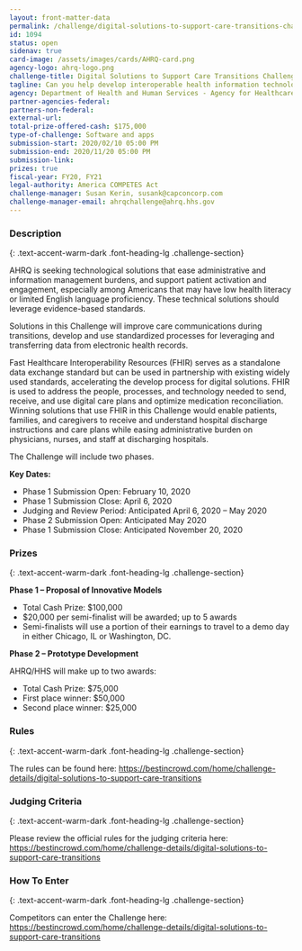 ```yaml
---
layout: front-matter-data
permalink: /challenge/digital-solutions-to-support-care-transitions-challenge/
id: 1094
status: open
sidenav: true
card-image: /assets/images/cards/AHRQ-card.png
agency-logo: ahrq-logo.png
challenge-title: Digital Solutions to Support Care Transitions Challenge
tagline: Can you help develop interoperable health information technology (IT) solutions that engage patients and family caregivers during care transitions from in-patient hospital care to home (community living)?
agency: Department of Health and Human Services - Agency for Healthcare Research and Quality
partner-agencies-federal:
partners-non-federal:
external-url:
total-prize-offered-cash: $175,000
type-of-challenge: Software and apps
submission-start: 2020/02/10 05:00 PM
submission-end: 2020/11/20 05:00 PM
submission-link:
prizes: true
fiscal-year: FY20, FY21
legal-authority: America COMPETES Act
challenge-manager: Susan Kerin, susank@capconcorp.com
challenge-manager-email: ahrqchallenge@ahrq.hhs.gov
---
```




<!-- Description start -->
### Description
{: .text-accent-warm-dark .font-heading-lg .challenge-section}

<p>AHRQ is seeking technological solutions that ease administrative and information management burdens, and support patient activation and engagement, especially among Americans that may have low health literacy or limited English language proficiency. These technical solutions should leverage evidence-based standards.</p>
<p>Solutions in this Challenge will improve care communications during transitions, develop and use standardized processes for leveraging and transferring data from electronic health records.</p>
<p>Fast Healthcare Interoperability Resources (FHIR) serves as a standalone data exchange standard but can be used in partnership with existing widely used standards, accelerating the develop process for digital solutions. FHIR is used to address the people, processes, and technology needed to send, receive, and use digital care plans and optimize medication reconciliation.&nbsp; Winning solutions that use FHIR in this Challenge would enable patients, families, and caregivers to receive and understand hospital discharge instructions and care plans while easing administrative burden on physicians, nurses, and staff at discharging hospitals.</p>
<p>The Challenge will include two phases.</p>
<p><strong>Key Dates:</strong></p>
<ul>
<li>Phase 1 Submission Open: February 10, 2020</li>
<li>Phase 1 Submission Close: April 6, 2020</li>
<li>Judging and Review Period: Anticipated April 6, 2020 &ndash; May 2020</li>
<li>Phase 2 Submission Open: Anticipated May 2020</li>
<li>Phase 1 Submission Close: Anticipated November 20, 2020</li>
</ul>


<!-- Prizes start -->
### Prizes
{: .text-accent-warm-dark .font-heading-lg .challenge-section}

<p><strong>Phase 1 &ndash; Proposal of Innovative Models</strong></p>
<ul>
<li>Total Cash Prize: $100,000</li>
<li>$20,000 per semi-finalist will be awarded; up to 5 awards</li>
<li>Semi-finalists will use a portion of their earnings to travel to a demo day in either Chicago, IL or Washington, DC.</li>
</ul>
<p><strong>Phase 2 &ndash; Prototype Development</strong></p>
<p>AHRQ/HHS will make up to two awards:</p>
<ul>
<li>Total Cash Prize: $75,000</li>
<li>First place winner: $50,000</li>
<li>Second place winner: $25,000</li>
</ul>

<!-- Rules start -->
### Rules 
{: .text-accent-warm-dark .font-heading-lg .challenge-section}

<p>The rules can be found here: <a href="https://bestincrowd.com/home/challenge-details/digital-solutions-to-support-care-transitions" target="_blank" rel="noopener">https://bestincrowd.com/home/challenge-details/digital-solutions-to-support-care-transitions</a></p>

<!-- Judging start -->
### Judging Criteria
{: .text-accent-warm-dark .font-heading-lg .challenge-section}

<p>Please review the official rules for the judging criteria here: <a href="https://bestincrowd.com/home/challenge-details/digital-solutions-to-support-care-transitions" target="_blank" rel="noopener">https://bestincrowd.com/home/challenge-details/digital-solutions-to-support-care-transitions</a></p>

<!--  How To Enter start -->
### How To Enter
{: .text-accent-warm-dark .font-heading-lg .challenge-section}

<p>Competitors can enter the Challenge here: <a href="https://bestincrowd.com/home/challenge-details/digital-solutions-to-support-care-transitions" target="_blank" rel="noopener">https://bestincrowd.com/home/challenge-details/digital-solutions-to-support-care-transitions</a></p>
